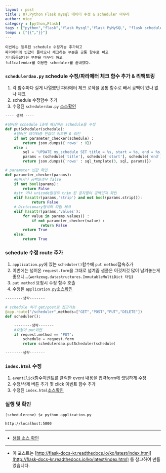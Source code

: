 ```yaml
---
layout : post
title : 07.Python Flask mysql 데이터 수정 & scheduler 마무리
author: niee
category : [python,Flask]
tags : ["python","flask","flask Mysql","flask PyMySQL", "flask scheduler"]
temps : ["{{","}}"]
---
```


```
이번에는 등록된 schedule 수정기능 추가하고
파라메터에 빈값이 들어오나 체크하는 부분을 공통 함수로 빼고
기타등등잡다한 부분을 마무리 하고
fullcalendar를 이용한 scheduler를 끝내겠다.
```

### ```schedulerdao.py``` schedule 수정/파라메터 체크 함수 추가 & 리팩토링
1. 각 함수마다 길게 나열했던 파라메터 체크 로직을 공통 함수로 빼서 공백이 있나 없나 체크
2. schedule 수정함수 추가
3. 수정된 ```schedulerdao.py``` [소스확인](https://github.com/ParkMinKyu/scheduler/blob/master/dao/schedulerdao.py)

```python
---- 생략 ----

#넘어온 schedule id에 해당하는 schedule을 수정
def putScheduler(schedule):
    #넘어온 데이터중 빈값이 있으면 0 리턴
    if not parameter_checker(schedule) :
        return json.dumps({'rows' : 0})
    else :
        sql = "UPDATE my_schedule SET title = %s, start = %s, end = %s, allDay = %s WHERE id = %s"
        params = (schedule['title'], schedule['start'], schedule['end'], schedule['allDay'], schedule['id'])
        return json.dumps({'rows' : sql_template(3, sql, params)})

# parameter 빈값 확인
def parameter_checker(params):
    #0이거나 공백일경우 false
    if not bool(params):
        return False
    #str 이나 unicode일경우 trim 된 문자열이 공백인지 확인
    elif hasattr(params,'strip') and not bool(params.strip()):
            return False
    # Dictoionary형식의 타입 체크
    elif hasattr(params,'values'):
        for value in params.values() :
            if not parameter_checker(value) :
                return False
        return True
    else:
        return True

```

### schedule 수정 route 추가
1. ```application.py```에 있는 ```scheduler()```함수에 ```put method```접속추가
2. 이번에는 넘어온 ```request.form```을 그대로 넘겨줌 샘플은 이것저것 많이 남겨놓는게 좋으니...(```werkzeug.datastructures.ImmutableMultiDict 타입```)
3. ```put method``` 요청시 수정 함수 호출
3. 수정된 ```application.py```[소스확인](https://github.com/ParkMinKyu/scheduler/blob/master/application.py)

```python
--------생략-------

# schedule 처리 get/post로 접근가능
@app.route("/scheduler",methods=["GET","POST","PUT","DELETE"])
def scheduler():

    --------생략-------
    #요청이 put이면
    if request.method == 'PUT':
        schedule = request.form
        return schedulerdao.putScheduler(schedule)

--------생략-------
```

### ```index.html``` 수정
1. ```eventClick```함수이벤트를 클릭한 event 내용을 입력form에 셋팅하게 수정
3. 수정/삭제 버튼 추가 및 click 이벤트 함수 추가
4. 수정된 ```index.html```[소스확인](https://github.com/ParkMinKyu/scheduler/blob/master/templates/index.html)

### 실행 및 확인

```
(schedulerenv) $> python application.py

http://localhost:5000
```

----------

- [샘플 소스 확인](https://github.com/ParkMinKyu/scheduler)

----------

- 이 포스트는 [http://flask-docs-kr.readthedocs.io/ko/latest/index.html](http://flask-docs-kr.readthedocs.io/ko/latest/index.html) 를 참고하여 만들었습니다.

